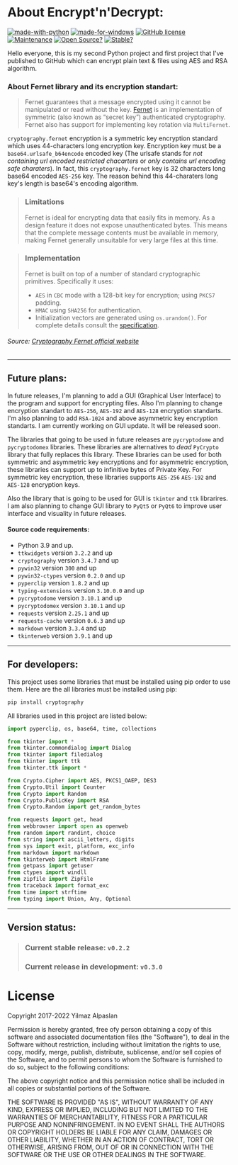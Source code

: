 # About Encrypt'n'Decrypt:
[![made-with-python](https://img.shields.io/badge/Made%20With-Python%203%2E7%2E9-396F9E.svg?style=plastic)](https://www.python.org/)
[![made-for-windows](https://img.shields.io/badge/Made%20For-Windows-00A4E3.svg?style=plastic)](https://www.microsoft.com/)
[![GitHub license](https://img.shields.io/badge/License-MIT-A10000?style=plastic)](https://github.com/Yilmaz4/Encrypt-n-Decrypt/blob/master/LICENSE)
[![Maintenance](https://img.shields.io/badge/Maintained%3F-Partially-ffc700.svg?style=plastic)](https://GitHub.com/Yilmaz4/Encrypt-n-Decrypt/graphs/commit-activity)
[![Open Source?](https://img.shields.io/badge/Open%20source%3F-Of%20course%21%20%E2%9D%A4-3C9E44.svg?style=plastic)](https://GitHub.com/Yilmaz4/Encrypt-n-Decrypt/graphs/commit-activity)
[![Stable?](https://img.shields.io/badge/Release-v0%2E2%2E2%20%7C%20Stable-3C9E44.svg?style=plastic)](https://GitHub.com/Yilmaz4/Encrypt-n-Decrypt/graphs/commit-activity)

[//]: <> (009e0a Stable | ffc700 Prerelease | ff0000 Beta)

Hello everyone, this is my second Python project and first project that I've published to GitHub which can encrypt plain text & files using AES and RSA algorithm.

### About **Fernet** library and its encryption standart:
>Fernet guarantees that a message encrypted using it cannot be manipulated or read without the key. [Fernet](https://github.com/fernet/spec/) is an implementation of symmetric (also known as “secret key”) authenticated cryptography. Fernet also has support for implementing key rotation via `MultiFernet`.

`cryptography.fernet` encryption is a symmetric key encryption standard which uses 44-characters long encryption key. Encryption key must be a `base64.urlsafe_b64encode` encoded key (The urlsafe stands for *not containing url encoded restricted chacarters* or *only contains url encoding safe charaters*). In fact, this `cryptography.fernet` key is 32 characters long base64 encoded `AES-256` key. The reason behind this 44-charaters long key's length is base64's encoding algorithm. 
> ### Limitations
> Fernet is ideal for encrypting data that easily fits in memory. As a design feature it does not expose unauthenticated bytes. This means that the complete message contents must be available in memory, making Fernet generally unsuitable for very large files at this time.

> ### Implementation
> Fernet is built on top of a number of standard cryptographic primitives. Specifically it uses:
> - `AES` in `CBC` mode with a 128-bit key for encryption; using `PKCS7` padding.
> - `HMAC` using `SHA256` for authentication.
> - Initialization vectors are generated using `os.urandom()`.
> For complete details consult the [specification](https://github.com/fernet/spec/blob/master/Spec.md).

###### Source: [Cryptography Fernet official website](https://cryptography.io/en/latest/fernet/)

---
## Future plans:
In future releases, I'm planning to add a GUI (Graphical User Interface) to the program and support for encrypting files. Also I'm planning to change encryption standart to `AES-256`, `AES-192` and `AES-128` encryption standarts. I'm also planning to add `RSA-1024` and above asymmetric key encryption standarts. I am currently working on GUI update. It will be released soon.

The libraries that going to be used in future releases are `pycryptodome` and `pycryptodomex` libraries. These libraries are alternatives to *dead* `PyCrypto` library that fully replaces this library. These libraries can be used for both symmetric and asymmetric key encryptions and for asymmetric encryption, these libraries can support up to infinitive bytes of Private Key. For symmetric key encryption, these libraries supports `AES-256` `AES-192` and `AES-128` encryption keys.

Also the library that is going to be used for GUI is `tkinter` and `ttk` librarires. I am also planning to change GUI library to `PyQt5` or `PyQt6` to improve user interface and visuality in future releases.

#### Source code requirements:
- Python 3.9 and up.
- `ttkwidgets` version `3.2.2` and up
- `cryptography` version `3.4.7` and up
- `pywin32` version `300` and up
- `pywin32-ctypes` version `0.2.0` and up
- `pyperclip` version `1.8.2` and up
- `typing-extensions` version `3.10.0.0` and up
- `pycryptodome` version `3.10.1` and up
- `pycryptodomex` version `3.10.1` and up
- `requests` version `2.25.1` and up
- `requests-cache` version `0.6.3` and up
- `markdown` version `3.3.4` and up
- `tkinterweb` version `3.9.1` and up
---
## For developers:
This project uses some libraries that must be installed using pip order to use them. Here are the all libraries must be installed using pip:
```python
pip install cryptography
```
All libraries used in this project are listed below:
```python
import pyperclip, os, base64, time, collections

from tkinter import *
from tkinter.commondialog import Dialog
from tkinter import filedialog
from tkinter import ttk
from tkinter.ttk import *

from Crypto.Cipher import AES, PKCS1_OAEP, DES3
from Crypto.Util import Counter
from Crypto import Random
from Crypto.PublicKey import RSA
from Crypto.Random import get_random_bytes

from requests import get, head
from webbrowser import open as openweb
from random import randint, choice
from string import ascii_letters, digits
from sys import exit, platform, exc_info
from markdown import markdown
from tkinterweb import HtmlFrame
from getpass import getuser
from ctypes import windll
from zipfile import ZipFile
from traceback import format_exc
from time import strftime
from typing import Union, Any, Optional
```
---
## Version status:
>### Current stable release: `v0.2.2`
>
>### Current release in development: `v0.3.0`

# License

Copyright 2017-2022 Yilmaz Alpaslan

Permission is hereby granted, free ofy person obtaining a copy of this
software and associated documentation files (the "Software"), to deal in the Software
without restriction, including without limitation the rights to use, copy, modify,
merge, publish, distribute, sublicense, and/or sell copies of the Software, and to
permit persons to whom the Software is furnished to do so, subject to the following
conditions:

The above copyright notice and this permission notice shall be included in all copies
or substantial portions of the Software.

THE SOFTWARE IS PROVIDED "AS IS", WITHOUT WARRANTY OF ANY KIND, EXPRESS OR IMPLIED,
INCLUDING BUT NOT LIMITED TO THE WARRANTIES OF MERCHANTABILITY, FITNESS FOR A
PARTICULAR PURPOSE AND NONINFRINGEMENT. IN NO EVENT SHALL THE AUTHORS OR COPYRIGHT
HOLDERS BE LIABLE FOR ANY CLAIM, DAMAGES OR OTHER LIABILITY, WHETHER IN AN ACTION
OF CONTRACT, TORT OR OTHERWISE, ARISING FROM, OUT OF OR IN CONNECTION WITH THE
SOFTWARE OR THE USE OR OTHER DEALINGS IN THE SOFTWARE.
